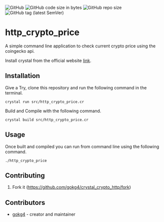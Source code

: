 ![GitHub](https://img.shields.io/github/license/gokg4/crystal_crypto_http) ![GitHub code size in bytes](https://img.shields.io/github/languages/code-size/gokg4/crystal_crypto_http) ![GitHub repo size](https://img.shields.io/github/repo-size/gokg4/crystal_crypto_http) ![GitHub tag (latest SemVer)](https://img.shields.io/github/v/tag/gokg4/crystal_crypto_http)

# http_crypto_price

A simple command line application to check current crypto price using the coingecko api.

Install crystal from the official website [link](https://crystal-lang.org/install/).

## Installation

Give a Try, clone this repository and run the following command in the terminal.

```crystal run src/http_crypto_price.cr```

Build and Compile with the following command.

```crystal build src/http_crypto_price.cr```

## Usage

Once built and compiled you can run from command line using the following command.

```./http_crypto_price```

<!-- ## Development -->

<!-- TODO: Write development instructions here -->

## Contributing

1. Fork it (<https://github.com/gokg4/crystal_crypto_http/fork>)
<!-- 2. Create your feature branch (`git checkout -b my-new-feature`)
3. Commit your changes (`git commit -am 'Add some feature'`)
4. Push to the branch (`git push origin my-new-feature`)
5. Create a new Pull Request -->

## Contributors

- [gokg4](https://github.com/gokg4) - creator and maintainer
